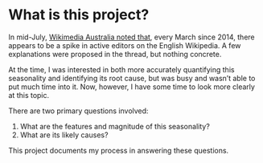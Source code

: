 # What is this project?

In mid-July, [Wikimedia Australia noted that](https://twitter.com/wm_au/status/1679658885790187521/), every March since 2014, there appears to be a spike in active editors on the English Wikipedia. A few explanations were proposed in the thread, but nothing concrete.

At the time, I was interested in both more accurately quantifying this seasonality and identifying its root cause, but was busy and wasn’t able to put much time into it. Now, however, I have some time to look more clearly at this topic.

There are two primary questions involved:
1. What are the features and magnitude of this seasonality?
2. What are its likely causes?

This project documents my process in answering these questions.
